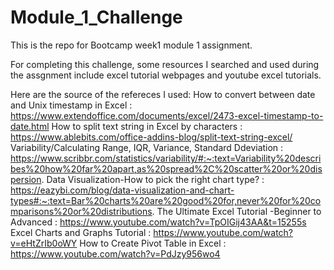 # Module_1_Challenge
This is the repo for Bootcamp week1 module 1 assignment.

For completing this challenge, some resources I searched and used during the assgnment include excel tutorial webpages and youtube excel tutorials.

Here are the source of the refereces I used:
How to convert between date and Unix timestamp in Excel : https://www.extendoffice.com/documents/excel/2473-excel-timestamp-to-date.html
How to split text string in Excel by characters : 
    https://www.ablebits.com/office-addins-blog/split-text-string-excel/
Variability/Calculating Range, IQR, Variance, Standard Ddeviation :
    https://www.scribbr.com/statistics/variability/#:~:text=Variability%20describes%20how%20far%20apart,as%20spread%2C%20scatter%20or%20dispersion.
Data Visualization-How to pick the right chart type? :
    https://eazybi.com/blog/data-visualization-and-chart-types#:~:text=Bar%20charts%20are%20good%20for,never%20for%20comparisons%20or%20distributions.
The Ultimate Excel Tutorial -Beginner to Advanced :
    https://www.youtube.com/watch?v=TpOIGij43AA&t=15255s
Excel Charts and Graphs Tutorial :
    https://www.youtube.com/watch?v=eHtZrIb0oWY
How to Create Pivot Table in Excel :
    https://www.youtube.com/watch?v=PdJzy956wo4
